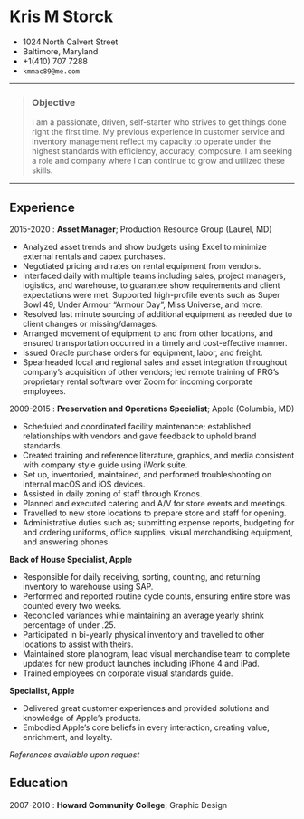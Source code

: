 Kris M Storck
=============

* 1024 North Calvert Street
* Baltimore, Maryland
* +1(410) 707 7288 
* `kmmac89@me.com`

----

> ### Objective
> I am a passionate, driven, self-starter who strives to get things done right 
> the first time. My previous experience in customer service and inventory 
> management reflect my capacity to operate under the highest standards with 
> efficiency, accuracy, composure. I am seeking a role and company where I can 
> continue to grow and utilized these skills.

----

Experience
----------

2015-2020
:   **Asset Manager**; Production Resource Group (Laurel, MD)

- Analyzed asset trends and show budgets using Excel to minimize external rentals and capex purchases.
- Negotiated pricing and rates on rental equipment from vendors.
- Interfaced daily with multiple teams including sales, project managers, logistics, and warehouse, to guarantee show requirements and client expectations were met. Supported high-profile events such as Super Bowl 49, Under Armour “Armour Day”, Miss Universe, and more. 
- Resolved last minute sourcing of additional equipment as needed due to client changes or missing/damages. 
- Arranged movement of equipment to and from other locations, and ensured transportation occurred in a timely and cost-effective manner.
- Issued Oracle purchase orders for equipment, labor, and freight.
- Spearheaded local and regional sales and asset integration throughout company’s acquisition of other vendors; led remote training of PRG’s proprietary rental software over Zoom for incoming corporate employees.

2009-2015
:   **Preservation and Operations Specialist**; Apple (Columbia, MD)

- Scheduled and coordinated facility maintenance; established relationships with vendors and gave feedback to uphold brand standards. 
- Created training and reference literature, graphics, and media consistent with company style guide using iWork suite.
- Set up, inventoried, maintained, and performed troubleshooting on internal macOS and iOS devices.
- Assisted in daily zoning of staff through Kronos.
- Planned and executed catering and A/V for store events and meetings. 
- Travelled to new store locations to prepare store and staff for opening.
- Administrative duties such as; submitting expense reports, budgeting for and ordering uniforms, office supplies, visual merchandising equipment, and answering phones.

**Back of House Specialist, Apple**

- Responsible for daily receiving, sorting, counting, and returning inventory to warehouse using SAP.
- Performed and reported routine cycle counts, ensuring entire store was counted every two weeks.
- Reconciled variances while maintaining an average yearly shrink percentage of under .25. 
- Participated in bi-yearly physical inventory and travelled to other locations to assist with theirs.
- Maintained store planogram, lead visual merchandise team to complete updates for new product launches including iPhone 4 and iPad.
- Trained employees on corporate visual standards guide.

**Specialist, Apple**

- Delivered great customer experiences and provided solutions and knowledge of Apple’s products.
- Embodied Apple’s core beliefs in every interaction, creating value, enrichment, and loyalty.

*References available upon request*

Education
---------

2007-2010
:	**Howard Community College**; Graphic Design






